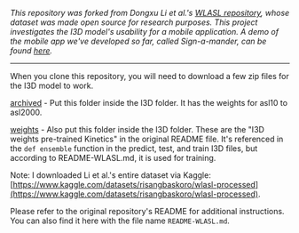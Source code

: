 *This repository was forked from Dongxu Li et al.'s [WLASL repository](https://github.com/dxli94/WLASL), whose dataset was made open source for research purposes. This project investigates the I3D model's usability for a mobile application. A demo of the mobile app we've developed so far, called Sign-a-mander, can be found [here](https://drive.google.com/file/d/1EyIwe2gwZ9dp2kES_Tdl19bG3JTf5Vj1/view?usp=sharing).*

***

When you clone this repository, you will need to download a few zip files for the I3D model to work.

[archived](https://drive.google.com/file/d/1edscHp48Co5DAJKla3UO_gITCBKh0VU2/view?usp=sharing) - Put this folder inside the I3D folder. It has the weights for asl10 to asl2000.

[weights](https://drive.google.com/file/d/1cHsbj_FnhkQQrcy_hYSn3UHNf2eifAAt/view?usp=sharing) - Also put this folder inside the I3D folder. These are the "I3D weights pre-trained Kinetics" in the original README file. It's referenced in the `def ensemble` function in the predict, test, and train I3D files, but according to README-WLASL.md, it is used for training. 

Note: I downloaded Li et al.'s entire dataset via Kaggle: [https://www.kaggle.com/datasets/risangbaskoro/wlasl-processed](https://www.kaggle.com/datasets/risangbaskoro/wlasl-processed).

Please refer to the original repository's README for additional instructions. You can also find it here with the file name `README-WLASL.md`.
